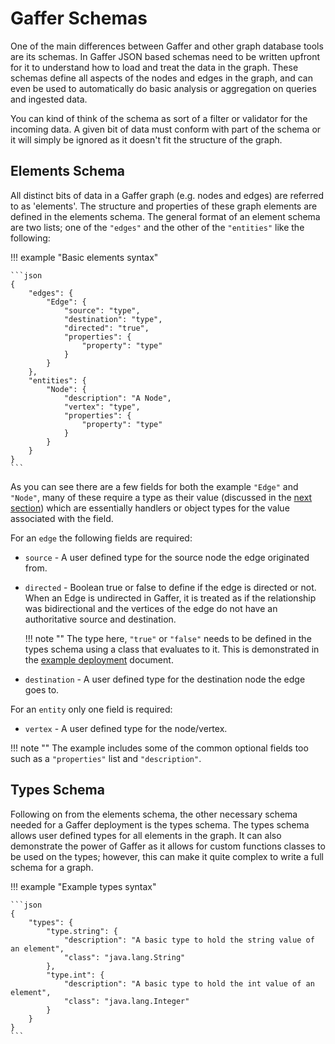 # Gaffer Schemas

One of the main differences between Gaffer and other graph database tools are its schemas. In Gaffer
JSON based schemas need to be written upfront for it to understand how to load and treat the data in
the graph. These schemas define all aspects of the nodes and edges in the graph, and can even be
used to automatically do basic analysis or aggregation on queries and ingested data.

You can kind of think of the schema as sort of a filter or validator for the incoming data. A
given bit of data must conform with part of the schema or it will simply be ignored as it doesn't
fit the structure of the graph.

## Elements Schema

All distinct bits of data in a Gaffer graph (e.g. nodes and edges) are referred to as 'elements'.
The structure and properties of these graph elements are defined in the elements schema. The general
format of an element schema are two lists; one of the `"edges"` and the other of the `"entities"`
like the following:

!!! example "Basic elements syntax"

    ```json
    {
        "edges": {
            "Edge": {
                "source": "type",
                "destination": "type",
                "directed": "true",
                "properties": {
                    "property": "type"
                }
            }
        },
        "entities": {
            "Node": {
                "description": "A Node",
                "vertex": "type",
                "properties": {
                    "property": "type"
                }
            }
        }
    }
    ```

As you can see there are a few fields for both the example `"Edge"` and `"Node"`, many of these
require a type as their value (discussed in the [next section](#types-schema)) which are
essentially handlers or object types for the value associated with the field.

For an `edge` the following fields are required:

- `source` - A user defined type for the source node the edge originated from.

- `directed` - Boolean true or false to define if the edge is directed or not. When an Edge is
    undirected in Gaffer, it is treated as if the relationship was bidirectional and the vertices of
    the edge do not have an authoritative source and destination.

    !!! note ""
        The type here, `"true"` or `"false"` needs to be defined in the types schema using a class
        that evaluates to it. This is demonstrated in the [example
        deployment](../../development-guide/example-deployment/writing-the-schema.md) document.

- `destination` - A user defined type for the destination node the edge goes to.

For an `entity` only one field is required:

- `vertex` - A user defined type for the node/vertex.

!!! note ""
    The example includes some of the common optional fields too such as a `"properties"` list and
    `"description"`.

## Types Schema

Following on from the elements schema, the other necessary schema needed for a Gaffer deployment is
the types schema.  The types schema allows user defined types for all elements in the graph. It can
also demonstrate the power of Gaffer as it allows for custom functions classes to be used on the
types; however, this can make it quite complex to write a full schema for a graph.

!!! example "Example types syntax"

    ```json
    {
        "types": {
            "type.string": {
                "description": "A basic type to hold the string value of an element",
                "class": "java.lang.String"
            },
            "type.int": {
                "description": "A basic type to hold the int value of an element",
                "class": "java.lang.Integer"
            }
        }
    }
    ```